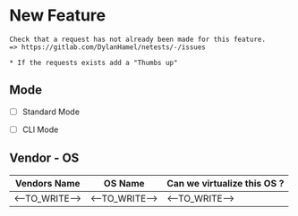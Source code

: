 # New Feature

```Shell
Check that a request has not already been made for this feature.
=> https://gitlab.com/DylanHamel/netests/-/issues

* If the requests exists add a "Thumbs up"

```



## Mode

- [ ] Standard Mode
- [ ] CLI Mode



## Vendor - OS

| Vendors Name   | OS Name        | Can we virtualize this OS ? |
| -------------- | -------------- | --------------------------- |
| <--TO_WRITE--> | <--TO_WRITE--> | <--TO_WRITE-->              |



